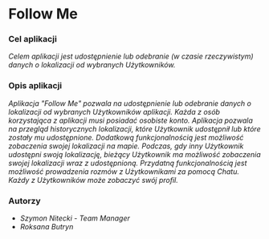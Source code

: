 # Follow Me #

### Cel aplikacji ###
*Celem aplikacji jest udostępnienie lub odebranie (w czasie rzeczywistym) danych o lokalizacji od wybranych Użytkowników.* 

### Opis aplikacji ###
*Aplikacja "Follow Me" pozwala na udostępnienie lub odebranie danych o lokalizacji od wybranych Użytkowników aplikacji. Każda z osób korzystająca z aplikacji musi posiadać osobiste konto. Aplikacja pozwala na przegląd historycznych lokalizacji, które Użytkownik udostępnił lub które zostały mu udostępnione. Dodatkową funkcjonalnością jest możliwość zobaczenia swojej lokalizacji na mapie. Podczas, gdy inny Użytkownik udostępni swoją lokalizację, bieżący Użytkownik ma możliwość zobaczenia swojej lokalizacji wraz z udostępnioną. Przydatną funkcjonalnością jest możliwość prowadzenia rozmów z Użytkownikami za pomocą Chatu. Każdy z Użytkowników może zobaczyć swój profil.*

### Autorzy ###
* *Szymon Nitecki - Team Manager*
* *Roksana Butryn*
